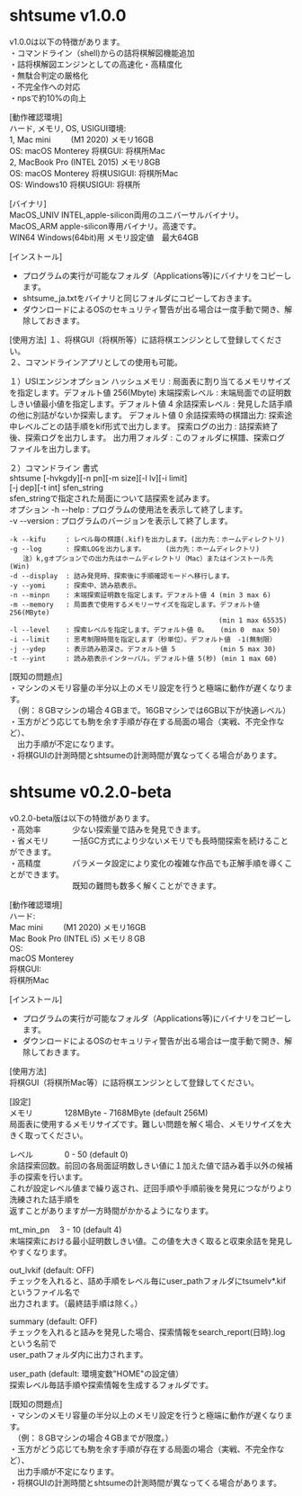 #  **shtsume  v1.0.0**

v1.0.0は以下の特徴があります。  
・コマンドライン（shell)からの詰将棋解図機能追加  
・詰将棋解図エンジンとしての高速化・高精度化  
    ・無駄合判定の厳格化  
    ・不完全作への対応  
    ・npsで約10%の向上  
    
[動作確認環境]  
ハード, メモリ, OS, USIGUI環境:  
1, Mac mini 　　 (M1 2020) メモリ16GB  
     OS:  macOS Monterey   将棋GUI:  将棋所Mac  
2, MacBook Pro (INTEL 2015) メモリ8GB  
     OS: macOS Monterey   将棋USIGUI:  将棋所Mac  
     OS: Windows10        将棋USIGUI:  将棋所  

[バイナリ]  
MacOS_UNIV      INTEL,apple-silicon両用のユニバーサルバイナリ。  
MacOS_ARM       apple-silicon専用バイナリ。高速です。  
WIN64           Windows(64bit)用  メモリ設定値　最大64GB  

[インストール]
- プログラムの実行が可能なフォルダ（Applications等)にバイナリをコピーします。 
- shtsume_ja.txtをバイナリと同じフォルダにコピーしておきます。 
- ダウンロードによるOSのセキュリティ警告が出る場合は一度手動で開き、解除しておきます。  

[使用方法]
１、将棋GUI（将棋所等）に詰将棋エンジンとして登録してください。  
２、コマンドラインアプリとしての使用も可能。  

１）USIエンジンオプション
    ハッシュメモリ     : 局面表に割り当てるメモリサイズを指定します。デフォルト値 256(Mbyte)
    末端探索レベル     : 末端局面での証明数しきい値最小値を指定します。デフォルト値 4
    余詰探索レベル     : 発見した詰手順の他に別詰がないか探索します。  デフォルト値 0
    余詰探索時の棋譜出力: 探索途中レベルごとの詰手順をkif形式で出力します。
    探索ログの出力     : 詰探索終了後、探索ログを出力します。
    出力用フォルダ     : このフォルダに棋譜、探索ログファイルを出力します。
     
２）コマンドライン
書式  
     shtsume [-hvkgdy][-n pn][-m size][-l lv][-i limit]  
             [-j dep][-t int] sfen_string  
     sfen_stringで指定された局面について詰探索を試みます。  
オプション
    -h --help     : プログラムの使用法を表示して終了します。  
    -v --version  : プログラムのバージョンを表示して終了します。  
    
    -k --kifu     : レベル毎の棋譜(.kif)を出力します。(出力先：ホームディレクトリ)  
    -g --log      : 探索LOGを出力します。     (出力先：ホームディレクトリ)
    　　注）k,gオプションでの出力先はホームディレクトリ（Mac）またはインストール先(Win)
    -d --display  : 詰み発見時、探索後に手順確認モードへ移行します。 
    -y --yomi     : 探索中、読み筋表示。  
    -n --minpn    : 末端探索証明数を指定します。デフォルト値 4 (min 3 max 6)  
    -m --memory   : 局面表で使用するメモリーサイズを指定します。デフォルト値 256(MByte)  
                                                        (min 1 max 65535)  
    -l --level    : 探索レベルを指定します。デフォルト値 0。   (min 0  max 50)  
    -i --limit    : 思考制限時間を指定します（秒単位）。デフォルト値　-1(無制限）  
    -j --ydep     : 表示読み筋深さ。デフォルト値 5           (min 5 max 30)  
    -t --yint     : 読み筋表示インターバル。デフォルト値 5(秒) (min 1 max 60)  
    
[既知の問題点]  
・マシンのメモリ容量の半分以上のメモリ設定を行うと極端に動作が遅くなります。  
　（例：８GBマシンの場合４GBまで。16GBマシンでは6GB以下が快適レベル）  
・玉方がどう応じても駒を余す手順が存在する局面の場合（実戦、不完全作など）、  
　出力手順が不定になります。  
・将棋GUIの計測時間とshtsumeの計測時間が異なってくる場合があります。  

    
#  **shtsume  v0.2.0-beta**

v0.2.0-beta版は以下の特徴があります。  
・高効率　　　　少ない探索量で詰みを発見できます。  
・省メモリ　　　一括GC方式により少ないメモリでも長時間探索を続けることができます。  
・高精度　　　　パラメータ設定により変化の複雑な作品でも正解手順を導くことができます。  
　　　　　　　　既知の難問も数多く解くことができます。

[動作確認環境]  
ハード:  
Mac mini 　　 (M1 2020) メモリ16GB  
Mac Book Pro (INTEL i5) メモリ８GB  
OS:  
macOS Monterey    
将棋GUI:  
将棋所Mac  

[インストール]
- プログラムの実行が可能なフォルダ（Applications等)にバイナリをコピーします。
- ダウンロードによるOSのセキュリティ警告が出る場合は一度手動で開き、解除しておきます。

[使用方法]  
将棋GUI（将棋所Mac等）に詰将棋エンジンとして登録してください。

[設定]  
メモリ　　　　128MByte - 7168MByte (default 256M)  
局面表に使用するメモリサイズです。難しい問題を解く場合、メモリサイズを大きく取ってください。

レベル　　　　0 - 50 (default 0)  
余詰探索回数。前回の各局面証明数しきい値に１加えた値で詰み着手以外の候補手の探索を行います。  
これが設定レベル値まで繰り返され、迂回手順や手順前後を発見につながりより洗練された詰手順を  
返すことがありますが一方時間がかかるようになります。

mt_min_pn 　3 - 10 (default 4)  
末端探索における最小証明数しきい値。この値を大きく取ると収束余詰を発見しやすくなります。　

out_lvkif       (default: OFF)  
チェックを入れると、詰め手順をレベル毎にuser_pathフォルダにtsumelv*.kifというファイル名で  
出力されます。（最終詰手順は除く。）

summary      (default: OFF)  
チェックを入れると詰みを発見した場合、探索情報をsearch_report(日時).logという名前で  
user_pathフォルダ内に出力されます。

user_path    (default: 環境変数"HOME"の設定値）  
探索レベル毎詰手順や探索情報を生成するフォルダです。

[既知の問題点]  
・マシンのメモリ容量の半分以上のメモリ設定を行うと極端に動作が遅くなります。  
　（例：８GBマシンの場合４GBまでが限度。）  
・玉方がどう応じても駒を余す手順が存在する局面の場合（実戦、不完全作など）、  
　出力手順が不定になります。  
・将棋GUIの計測時間とshtsumeの計測時間が異なってくる場合があります。  

